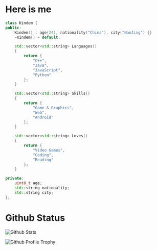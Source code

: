 # Here is me

```cpp
class Kindem {
public:
    Kindem() : age(24), nationality("China"), city("NanJing") {}
    ~Kindem() = default;

    std::vector<std::string> Languages()
    {
        return {
            "C++",
            "Java",
            "JavaScript",
            "Python"
        };
    }

    std::vector<std::string> Skills()
    {
        return {
            "Game & Graphics",
            "Web",
            "Android"
        };
    }

    std::vector<std::string> Loves()
    {
        return {
            "Video Games",
            "Coding",
            "Reading"
        };
    }

private:
    uint8_t age;
    std::string nationality;
    std::string city;
};
```

# Github Status

![Github Stats](https://github-readme-stats.vercel.app/api?username=FlyAndNotDown)

![Github Profile Trophy](https://github-profile-trophy.vercel.app/?username=FlyAndNotDown)
